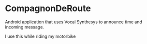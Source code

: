 # CompagnonDeRoute
Android application that uses Vocal Synthesys to announce time and incoming message.

I use this while riding my motorbike

